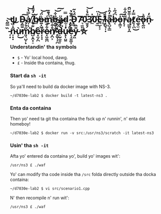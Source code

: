# ψ D̵̗̳̱͠ȧ̸͎̿̔͝ͅ ̸̬̂̆̒͌̒b̸̼̆o̶̮̣̮͉͛̈́͝m̴̱͆̉̄͊̚ḃ̶̭̮̹͚͈͋͝͠ä̷̖͙̣d̴̼͎̿ͅ ̴̡̧̻̭̪͒̆̉̚D̵̢̞̈́̽͂7̴͉̼͈͍̓0̷̼̥̗̈̎̉͐͝3̸̼̽̇0̵͓̫̋̾̈E̵̪̲͓͕͑͝ ̸̛̲̣̍̽ḷ̵̻̖͎̣̾́a̶̢̺͔̳͌̒̂͗̚b̷͔͆́̋͐ȯ̵̩͇͕͘͠r̵̨̩̋͑̂͋ą̷̳͈͓̭͗͌̆̈̑ṭ̸̜̪̿̓͜e̵̲̥̫͝o̶̢̰̤̎͛n̴͙̈̒ ̵̜̣̏̿̋̀͝n̵͎͓̣̑̍̏͝ù̷̙̕͜m̷͈͉̺̞̋̉̉̔͘ͅb̸̺̝̯͙̠̐̉ȇ̴̟̤̗̪ŗ̴̣͓͐e̷͓͖̭̪͋̐͊͑ņ̸̪͕̊͒̾͆͝ ̷̥̮̩̦̪̔͛̏͠d̶͎̮̤͍͎̀́͂͘͝u̴̧̩̤̱̓e̵͔̘͈͚͎̎̿y̵͖͌̂ ⛥
### Understandin' tha symbols
 * `$` - Yo' local hood, dawg.
 * `£` - Inside tha containa, thug.

### Start da `sh -it`
So ya'll need to build da docker image with NS-3.
```
~/d7030e-lab2 $ docker build -t latest-ns3 .
```

### Enta da containa
Then yo' need ta git tha containa the fsck up n' runnin', n' enta dat homeboy!
```
~/d7030e-lab2 $ docker run -v src:/usr/ns3/scratch -it latest-ns3
```

### Usin' tha `sh -it`
Afta yo' entered da containa yo', build yo' images wit':
```
/usr/ns3 £ ./waf
```

Yo' can modify tha code inside tha `/src` folda directly outside tha docka containa:
```
~/d7030e-lab2 $ vi src/scenario1.cpp
```

N' then recompile n' run wit':
```
/usr/ns3 £ ./waf
```
